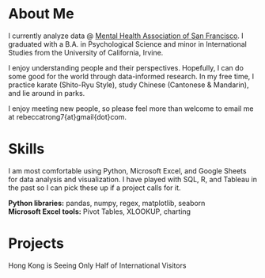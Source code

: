 # About Me
I currently analyze data @ [Mental Health Association of San Francisco](https://www.mentalhealthsf.org/). I graduated with a B.A. in Psychological Science and minor in International Studies from the University of California, Irvine. 

I enjoy understanding people and their perspectives. Hopefully, I can do some good for the world through data-informed research. In my free time, I practice karate (Shito-Ryu Style), study Chinese (Cantonese & Mandarin), and lie around in parks.

I enjoy meeting new people, so please feel more than welcome to email me at rebeccatrong7{at}gmail{dot}com.

# Skills
I am most comfortable using Python, Microsoft Excel, and Google Sheets for data analysis and visualization. I have played with SQL, R, and Tableau in the past so I can pick these up if a project calls for it. 

**Python libraries:** pandas, numpy, regex, matplotlib, seaborn   
**Microsoft Excel tools:** Pivot Tables, XLOOKUP, charting

# Projects
Hong Kong is Seeing Only Half of International Visitors 
